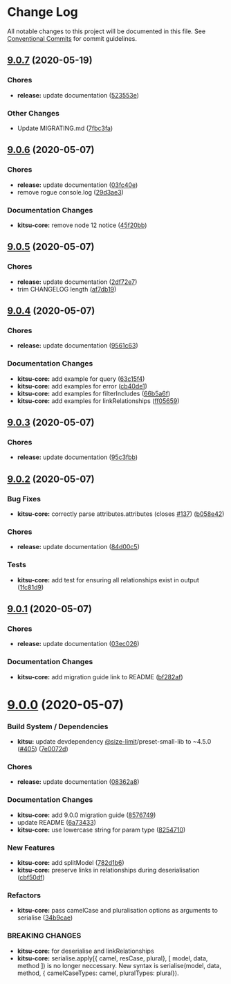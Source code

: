 # Change Log

All notable changes to this project will be documented in this file.
See [Conventional Commits](https://conventionalcommits.org) for commit guidelines.

## [9.0.7](https://github.com/wopian/kitsu/tree/master/packages/kitsu-core/compare/v9.0.6...v9.0.7) (2020-05-19)


### Chores

* **release:** update documentation ([523553e](https://github.com/wopian/kitsu/tree/master/packages/kitsu-core/commit/523553e))


### Other Changes

* Update MIGRATING.md ([7fbc3fa](https://github.com/wopian/kitsu/tree/master/packages/kitsu-core/commit/7fbc3fa))





## [9.0.6](https://github.com/wopian/kitsu/tree/master/packages/kitsu-core/compare/v9.0.5...v9.0.6) (2020-05-07)


### Chores

* **release:** update documentation ([03fc40e](https://github.com/wopian/kitsu/tree/master/packages/kitsu-core/commit/03fc40e))
* remove rogue console.log ([29d3ae3](https://github.com/wopian/kitsu/tree/master/packages/kitsu-core/commit/29d3ae3))


### Documentation Changes

* **kitsu-core:** remove node 12 notice ([45f20bb](https://github.com/wopian/kitsu/tree/master/packages/kitsu-core/commit/45f20bb))





## [9.0.5](https://github.com/wopian/kitsu/tree/master/packages/kitsu-core/compare/v9.0.4...v9.0.5) (2020-05-07)


### Chores

* **release:** update documentation ([2df72e7](https://github.com/wopian/kitsu/tree/master/packages/kitsu-core/commit/2df72e7))
* trim CHANGELOG length ([af7db19](https://github.com/wopian/kitsu/tree/master/packages/kitsu-core/commit/af7db19))





## [9.0.4](https://github.com/wopian/kitsu/tree/master/packages/kitsu-core/compare/v9.0.3...v9.0.4) (2020-05-07)


### Chores

* **release:** update documentation ([9561c63](https://github.com/wopian/kitsu/tree/master/packages/kitsu-core/commit/9561c63))


### Documentation Changes

* **kitsu-core:** add example for query ([63c15f4](https://github.com/wopian/kitsu/tree/master/packages/kitsu-core/commit/63c15f4))
* **kitsu-core:** add examples for error ([cb40de1](https://github.com/wopian/kitsu/tree/master/packages/kitsu-core/commit/cb40de1))
* **kitsu-core:** add examples for filterIncludes ([66b5a6f](https://github.com/wopian/kitsu/tree/master/packages/kitsu-core/commit/66b5a6f))
* **kitsu-core:** add examples for linkRelationships ([ff05659](https://github.com/wopian/kitsu/tree/master/packages/kitsu-core/commit/ff05659))





## [9.0.3](https://github.com/wopian/kitsu/tree/master/packages/kitsu-core/compare/v9.0.2...v9.0.3) (2020-05-07)


### Chores

* **release:** update documentation ([95c3fbb](https://github.com/wopian/kitsu/tree/master/packages/kitsu-core/commit/95c3fbb))





## [9.0.2](https://github.com/wopian/kitsu/tree/master/packages/kitsu-core/compare/v9.0.1...v9.0.2) (2020-05-07)


### Bug Fixes

* **kitsu-core:** correctly parse attributes.attributes (closes [#137](https://github.com/wopian/kitsu/tree/master/packages/kitsu-core/issues/137)) ([b058e42](https://github.com/wopian/kitsu/tree/master/packages/kitsu-core/commit/b058e42))


### Chores

* **release:** update documentation ([84d00c5](https://github.com/wopian/kitsu/tree/master/packages/kitsu-core/commit/84d00c5))


### Tests

* **kitsu-core:** add test for ensuring all relationships exist in output ([1fc81d9](https://github.com/wopian/kitsu/tree/master/packages/kitsu-core/commit/1fc81d9))





## [9.0.1](https://github.com/wopian/kitsu/tree/master/packages/kitsu-core/compare/v9.0.0...v9.0.1) (2020-05-07)


### Chores

* **release:** update documentation ([03ec026](https://github.com/wopian/kitsu/tree/master/packages/kitsu-core/commit/03ec026))


### Documentation Changes

* **kitsu-core:** add migration guide link to README ([bf282af](https://github.com/wopian/kitsu/tree/master/packages/kitsu-core/commit/bf282af))





# [9.0.0](https://github.com/wopian/kitsu/tree/master/packages/kitsu-core/compare/v8.3.1...v9.0.0) (2020-05-07)


### Build System / Dependencies

* **kitsu:** update devdependency [@size-limit](https://github.com/size-limit)/preset-small-lib to ~4.5.0 ([#405](https://github.com/wopian/kitsu/tree/master/packages/kitsu-core/issues/405)) ([7e0072d](https://github.com/wopian/kitsu/tree/master/packages/kitsu-core/commit/7e0072d))


### Chores

* **release:** update documentation ([08362a8](https://github.com/wopian/kitsu/tree/master/packages/kitsu-core/commit/08362a8))


### Documentation Changes

* **kitsu-core:** add 9.0.0 migration guide ([8576749](https://github.com/wopian/kitsu/tree/master/packages/kitsu-core/commit/8576749))
* update README ([6a73433](https://github.com/wopian/kitsu/tree/master/packages/kitsu-core/commit/6a73433))
* **kitsu-core:** use lowercase string for param type ([8254710](https://github.com/wopian/kitsu/tree/master/packages/kitsu-core/commit/8254710))


### New Features

* **kitsu-core:** add splitModel ([782d1b6](https://github.com/wopian/kitsu/tree/master/packages/kitsu-core/commit/782d1b6))
* **kitsu-core:** preserve links in relationships during deserialisation ([cbf50df](https://github.com/wopian/kitsu/tree/master/packages/kitsu-core/commit/cbf50df))


### Refactors

* **kitsu-core:** pass camelCase and pluralisation options as arguments to serialise ([34b9cae](https://github.com/wopian/kitsu/tree/master/packages/kitsu-core/commit/34b9cae))


### BREAKING CHANGES

* **kitsu-core:** for deserialise and linkRelationships
* **kitsu-core:** serialise.apply[{ camel, resCase, plural}, [ model, data, method ]) is no longer neccessary. New syntax is serialise(model, data, method, { camelCaseTypes: camel, pluralTypes: plural}).
